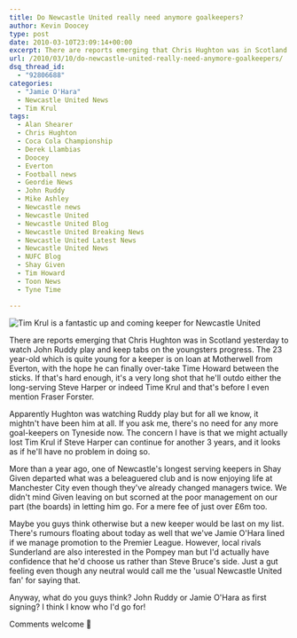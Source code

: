 ```yaml
---
title: Do Newcastle United really need anymore goalkeepers?
author: Kevin Doocey
type: post
date: 2010-03-10T23:09:14+00:00
excerpt: There are reports emerging that Chris Hughton was in Scotland yesterday to watch John Ruddy play and keep tabs on the youngsters progress. The 23 year-old which is quite young for a keeper is on loan..
url: /2010/03/10/do-newcastle-united-really-need-anymore-goalkeepers/
dsq_thread_id:
  - "92806688"
categories:
  - "Jamie O'Hara"
  - Newcastle United News
  - Tim Krul
tags:
  - Alan Shearer
  - Chris Hughton
  - Coca Cola Championship
  - Derek Llambias
  - Doocey
  - Everton
  - Football news
  - Geordie News
  - John Ruddy
  - Mike Ashley
  - Newcastle news
  - Newcastle United
  - Newcastle United Blog
  - Newcastle United Breaking News
  - Newcastle United Latest News
  - Newcastle United News
  - NUFC Blog
  - Shay Given
  - Tim Howard
  - Toon News
  - Tyne Time

---
```

![Tim Krul is a fantastic up and coming keeper for Newcastle United](https://www4.pictures.zimbio.com/gi/West+Bromwich+Albion+v+Newcastle+United+Z94tXGIyrVbm.jpg)

There are reports emerging that Chris Hughton was in Scotland yesterday to watch John Ruddy play and keep tabs on the youngsters progress. The 23 year-old which is quite young for a keeper is on loan at Motherwell from Everton, with the hope he can finally over-take Time Howard between the sticks. If that's hard enough, it's a very long shot that he'll outdo either the  long-serving Steve Harper or indeed Time Krul and that's before I even mention Fraser Forster.

Apparently Hughton was watching Ruddy play but for all we know, it mightn't have been him at all. If you ask me, there's no need for any more goal-keepers on Tyneside now. The concern I have is that we might actually lost Tim Krul if Steve Harper can continue for another 3 years, and it looks as if he'll have no problem in doing so.

More than a year ago, one of Newcastle's longest serving keepers in Shay Given departed what was a beleaguered club and is now enjoying life at Manchester City even though they've already changed managers twice. We didn't mind Given leaving on but scorned at the poor management on our part (the boards) in letting him go. For a mere fee of just over £6m too.

Maybe you guys think otherwise but a new keeper would be last on my list. There's rumours floating about today as well that we've Jamie O'Hara lined if we manage promotion to the Premier League. However, local rivals Sunderland are also interested in the Pompey man but I'd actually have confidence that he'd choose us rather than Steve Bruce's side. Just a gut feeling even though any neutral would call me the 'usual Newcastle United fan' for saying that.

Anyway, what do you guys think? John Ruddy or Jamie O'Hara as first signing? I think I know who I'd go for!

Comments welcome 🙂
